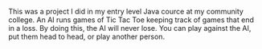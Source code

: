This was a project I did in my entry level Java cource at my community college. 
An AI runs games of Tic Tac Toe keeping track of games that end in a loss. By doing this, the AI will never lose.
You can play against the AI, put them head to head, or play another person.
